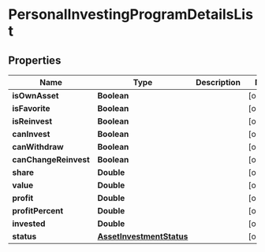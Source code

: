 # PersonalInvestingProgramDetailsList

## Properties
Name | Type | Description | Notes
------------ | ------------- | ------------- | -------------
**isOwnAsset** | **Boolean** |  |  [optional]
**isFavorite** | **Boolean** |  |  [optional]
**isReinvest** | **Boolean** |  |  [optional]
**canInvest** | **Boolean** |  |  [optional]
**canWithdraw** | **Boolean** |  |  [optional]
**canChangeReinvest** | **Boolean** |  |  [optional]
**share** | **Double** |  |  [optional]
**value** | **Double** |  |  [optional]
**profit** | **Double** |  |  [optional]
**profitPercent** | **Double** |  |  [optional]
**invested** | **Double** |  |  [optional]
**status** | [**AssetInvestmentStatus**](AssetInvestmentStatus.md) |  |  [optional]
